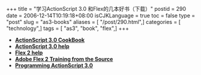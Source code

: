 +++
title = "学习ActionScript 3.0 和Flex的几本好书（下载）"
postid = 290
date = 2006-12-14T10:19:18+08:00
isCJKLanguage = true
toc = false
type = "post"
slug = "as3-books"
aliases = [ "/post/290.html",]
categories = [ "technology",]
tags = [ "as3", "book", "flex",]
+++


-   **[ActionScript 3.0
    CookBook](http://zrong.gbaopan.com/files/4fa58f491e87443c8cbf2d9322eda1c3.gbp)**
-   **[ActionScript 3.0
    help](http://zrong.gbaopan.com/files/31dcbe9c0cc04dae819bd8d7bfa1bf38.gbp)**
-   **[Flex 2
    help](http://zrong.gbaopan.com/files/14d781ff5c0145d6a204f2c00ff3c433.gbp)**
-   **[Adobe Flex 2 Training from the
    Source](http://zrong.gbaopan.com/files/7ba7a62513d048e9a3d605fe18c2d90f.gbp)**
-   **[Programming ActionScript
    3.0](http://zrong.gbaopan.com/0111377910624cb38560394fb1d0b487.gbp)**

